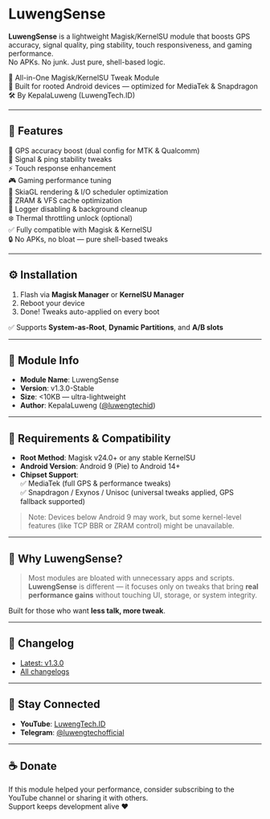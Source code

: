 # LuwengSense

**LuwengSense** is a lightweight Magisk/KernelSU module that boosts GPS accuracy, signal quality, ping stability, touch responsiveness, and gaming performance.  
No APKs. No junk. Just pure, shell-based logic.

🎯 All-in-One Magisk/KernelSU Tweak Module  
📱 Built for rooted Android devices — optimized for MediaTek & Snapdragon  
🛠️ By KepalaLuweng (LuwengTech.ID)

---

## 📌 Features

🔧 GPS accuracy boost (dual config for MTK & Qualcomm)  
📡 Signal & ping stability tweaks  
⚡ Touch response enhancement  
🎮 Gaming performance tuning  
🚀 SkiaGL rendering & I/O scheduler optimization  
🧠 ZRAM & VFS cache optimization  
🧹 Logger disabling & background cleanup  
❄️ Thermal throttling unlock (optional)  
✅ Fully compatible with Magisk & KernelSU  
🔒 No APKs, no bloat — pure shell-based tweaks

---

## ⚙️ Installation

1. Flash via **Magisk Manager** or **KernelSU Manager**  
2. Reboot your device  
3. Done! Tweaks auto-applied on every boot

✅ Supports **System-as-Root**, **Dynamic Partitions**, and **A/B slots**

---

## 📂 Module Info

- **Module Name**: LuwengSense  
- **Version**: v1.3.0-Stable  
- **Size**: <10KB — ultra-lightweight  
- **Author**: KepalaLuweng ([@luwengtechid](https://www.youtube.com/@luwengtechid))

---

## 📱 Requirements & Compatibility

- **Root Method**: Magisk v24.0+ or any stable KernelSU  
- **Android Version**: Android 9 (Pie) to Android 14+  
- **Chipset Support**:  
  ✅ MediaTek (full GPS & performance tweaks)  
  ✅ Snapdragon / Exynos / Unisoc (universal tweaks applied, GPS fallback supported)  

> Note: Devices below Android 9 may work, but some kernel-level features (like TCP BBR or ZRAM control) might be unavailable.

---

## 🧠 Why LuwengSense?

> Most modules are bloated with unnecessary apps and scripts.  
> **LuwengSense** is different — it focuses only on tweaks that bring **real performance gains** without touching UI, storage, or system integrity.

Built for those who want **less talk, more tweak**.

---

## 📄 Changelog

- [Latest: v1.3.0](./changelog/changelogv1.3.0.md)  
- [All changelogs](./changelog/)

---

## 📣 Stay Connected

- **YouTube**: [LuwengTech.ID](https://www.youtube.com/@luwengtechid)  
- **Telegram**: [@luwengtechofficial](https://t.me/luwengtechofficial)

---

## ☕ Donate

If this module helped your performance, consider subscribing to the YouTube channel or sharing it with others.  
Support keeps development alive ❤️
